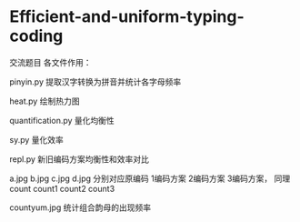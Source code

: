 # Efficient-and-uniform-typing-coding
交流题目
各文件作用：

pinyin.py  提取汉字转换为拼音并统计各字母频率

heat.py 绘制热力图

quantification.py 量化均衡性

sy.py 量化效率

repl.py 新旧编码方案均衡性和效率对比

a.jpg b.jpg c.jpg d.jpg 分别对应原编码 1编码方案 2编码方案 3编码方案，
同理count count1 count2 count3

countyum.jpg 统计组合韵母的出现频率


